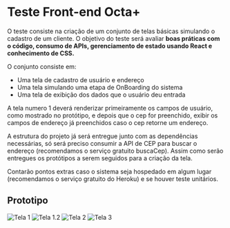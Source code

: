# Teste Front-end Octa+

O teste consiste na criação de um conjunto de telas básicas simulando o cadastro de um cliente. O objetivo do teste será avaliar **boas práticas com o código, consumo de APIs, gerenciamento de estado usando React e conhecimento de CSS.**

O conjunto consiste em:

- Uma tela de cadastro de usuário e endereço
- Uma tela simulando uma etapa de OnBoarding do sistema
- Uma tela de exibição dos dados que o usuário deu entrada

A tela numero 1 deverá renderizar primeiramente os campos de usuário, como mostrado no protótipo, e depois que o cep for preenchido, exibir os campos de endereço já preenchidos caso o cep retorne um endereço.

A estrutura do projeto já será entregue junto com as dependências necessárias, só será preciso consumir a API de CEP para buscar o endereço (recomendamos o serviço gratuito buscaCep). Assim como serão entregues os protótipos a serem seguidos para a criação da tela.

Contarão pontos extras caso o sistema seja hospedado em algum lugar (recomendamos o serviço gratuito do Heroku) e se houver teste unitários.

## Prototipo

![Tela 1]()
![Tela 1.2]()
![Tela 2]()
![Tela 3]()
